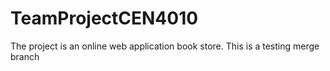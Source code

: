 # TeamProjectCEN4010
The project is an online web application book store. 
This is a testing merge branch
